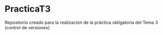 # PracticaT3
Repositorio creado para la realización de la práctica obligatoria del Tema 3 (control de versiones)
